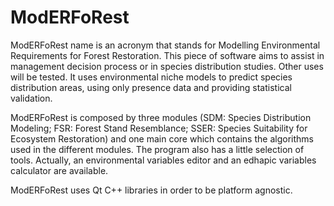 # ModERFoRest
ModERFoRest name is an acronym that stands for Modelling Environmental Requirements for Forest Restoration. This piece of software aims to assist in management decision process or in species distribution studies. Other uses will be tested. It uses environmental niche models to predict species distribution areas, using only presence data and providing statistical validation.

ModERFoRest is composed by three modules (SDM: Species Distribution Modeling; FSR: Forest Stand Resemblance; SSER: Species Suitability for Ecosystem Restoration) and one main core which contains the algorithms used in the different modules. The program also has a little selection of tools. Actually, an environmental variables editor and an edhapic variables calculator are available. 

ModERFoRest uses Qt C++ libraries in order to be platform agnostic. 
